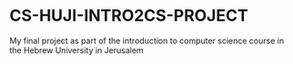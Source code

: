 # CS-HUJI-INTRO2CS-PROJECT
My final project as part of the introduction to computer science course in the Hebrew University in Jerusalem
